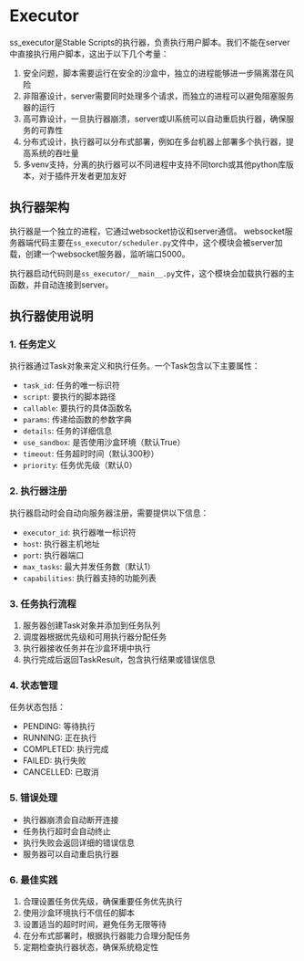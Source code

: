 Executor
=====================

ss_executor是Stable Scripts的执行器，负责执行用户脚本。我们不能在server中直接执行用户脚本，这出于以下几个考量：

1. 安全问题，脚本需要运行在安全的沙盒中，独立的进程能够进一步隔离潜在风险
2. 非阻塞设计，server需要同时处理多个请求，而独立的进程可以避免阻塞服务器的运行
3. 高可靠设计，一旦执行器崩溃，server或UI系统可以自动重启执行器，确保服务的可靠性
4. 分布式设计，执行器可以分布式部署，例如在多台机器上部署多个执行器，提高系统的吞吐量
5. 多venv支持，分离的执行器可以不同进程中支持不同torch或其他python库版本，对于插件开发者更加友好


## 执行器架构

执行器是一个独立的进程，它通过websocket协议和server通信。
websocket服务器端代码主要在`ss_executor/scheduler.py`文件中，这个模块会被server加载，创建一个websocket服务器，监听端口5000。

执行器启动代码则是`ss_executor/__main__.py`文件，这个模块会加载执行器的主函数，并自动连接到server。

## 执行器使用说明

### 1. 任务定义

执行器通过Task对象来定义和执行任务。一个Task包含以下主要属性：

- `task_id`: 任务的唯一标识符
- `script`: 要执行的脚本路径
- `callable`: 要执行的具体函数名
- `params`: 传递给函数的参数字典
- `details`: 任务的详细信息
- `use_sandbox`: 是否使用沙盒环境（默认True）
- `timeout`: 任务超时时间（默认300秒）
- `priority`: 任务优先级（默认0）


### 2. 执行器注册

执行器启动时会自动向服务器注册，需要提供以下信息：

- `executor_id`: 执行器唯一标识符
- `host`: 执行器主机地址
- `port`: 执行器端口
- `max_tasks`: 最大并发任务数（默认1）
- `capabilities`: 执行器支持的功能列表

### 3. 任务执行流程

1. 服务器创建Task对象并添加到任务队列
2. 调度器根据优先级和可用执行器分配任务
3. 执行器接收任务并在沙盒环境中执行
4. 执行完成后返回TaskResult，包含执行结果或错误信息

### 4. 状态管理

任务状态包括：
- PENDING: 等待执行
- RUNNING: 正在执行
- COMPLETED: 执行完成
- FAILED: 执行失败
- CANCELLED: 已取消

### 5. 错误处理

- 执行器崩溃会自动断开连接
- 任务执行超时会自动终止
- 执行失败会返回详细的错误信息
- 服务器可以自动重启执行器

### 6. 最佳实践

1. 合理设置任务优先级，确保重要任务优先执行
2. 使用沙盒环境执行不信任的脚本
3. 设置适当的超时时间，避免任务无限等待
4. 在分布式部署时，根据执行器能力合理分配任务
5. 定期检查执行器状态，确保系统稳定性


